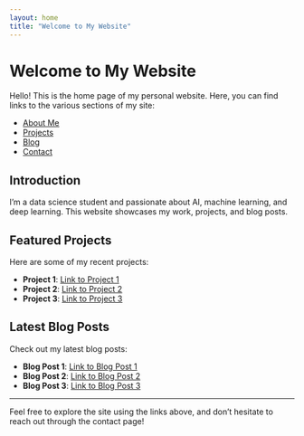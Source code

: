 ```yaml
---
layout: home
title: "Welcome to My Website"
---
```


# Welcome to My Website

Hello! This is the home page of my personal website. Here, you can find links to the various sections of my site:

- [About Me](about.md)
- [Projects](projects.md)
- [Blog](blog.md)
- [Contact](contact.md)

## Introduction
I’m a data science student and passionate about AI, machine learning, and deep learning. This website showcases my work, projects, and blog posts.

## Featured Projects
Here are some of my recent projects:

- **Project 1**: [Link to Project 1](projects.md#project1)
- **Project 2**: [Link to Project 2](projects.md#project2)
- **Project 3**: [Link to Project 3](projects.md#project3)

## Latest Blog Posts
Check out my latest blog posts:

- **Blog Post 1**: [Link to Blog Post 1](blog.md#post1)
- **Blog Post 2**: [Link to Blog Post 2](blog.md#post2)
- **Blog Post 3**: [Link to Blog Post 3](blog.md#post3)

---

Feel free to explore the site using the links above, and don’t hesitate to reach out through the contact page!
